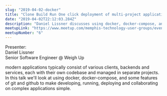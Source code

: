 ```yaml
---
slug: "2019-04-02-docker"
title: "Clone Build Run One click deployment of multi-project applications with git and docker"
date: "2019-04-02T22:12:03.284Z"
description: "Daniel Lissner discusses using docker, docker-compose, and some features of git and github to make developing, running, deploying and collaborating on complex applications simple."
meetupLink: "https://www.meetup.com/memphis-technology-user-groups/events/hxxpfqyzgbdb/"
meetupNumber: "6"
---
```


Presenter:  
Daniel Lissner  
Senior Software Engineer @ Weigh Up

modern applications typically consist of various clients, backends and services, each with their own codebase and managed in separate projects. In this talk we'll look at using docker, docker-compose, and some features of git and github to make developing, running, deploying and collaborating on complex applications simple.
